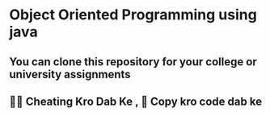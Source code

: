 # Object Oriented Programming using java

## You can clone this repository for your college or university assignments

## ✊🏿  Cheating Kro Dab Ke , 🔖  Copy kro code dab ke